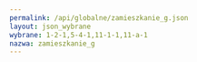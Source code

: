 ```yaml
---
permalink: /api/globalne/zamieszkanie_g.json
layout: json_wybrane
wybrane: 1-2-1,5-4-1,11-1-1,11-a-1
nazwa: zamieszkanie_g
---
```

